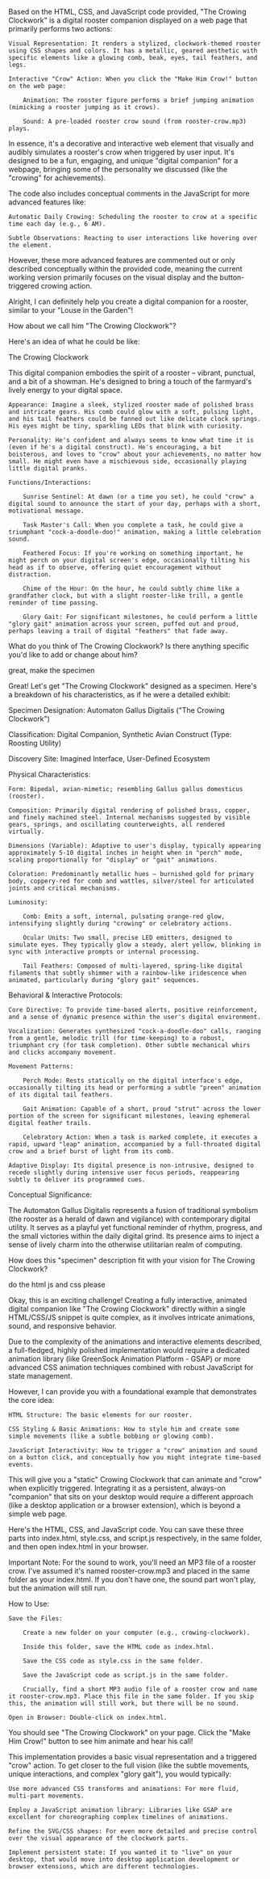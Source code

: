 Based on the HTML, CSS, and JavaScript code provided, "The Crowing Clockwork" is a digital rooster companion displayed on a web page that primarily performs two actions:

    Visual Representation: It renders a stylized, clockwork-themed rooster using CSS shapes and colors. It has a metallic, geared aesthetic with specific elements like a glowing comb, beak, eyes, tail feathers, and legs.

    Interactive "Crow" Action: When you click the "Make Him Crow!" button on the web page:

        Animation: The rooster figure performs a brief jumping animation (mimicking a rooster jumping as it crows).

        Sound: A pre-loaded rooster crow sound (from rooster-crow.mp3) plays.

In essence, it's a decorative and interactive web element that visually and audibly simulates a rooster's crow when triggered by user input. It's designed to be a fun, engaging, and unique "digital companion" for a webpage, bringing some of the personality we discussed (like the "crowing" for achievements).

The code also includes conceptual comments in the JavaScript for more advanced features like:

    Automatic Daily Crowing: Scheduling the rooster to crow at a specific time each day (e.g., 6 AM).

    Subtle Observations: Reacting to user interactions like hovering over the element.

However, these more advanced features are commented out or only described conceptually within the provided code, meaning the current working version primarily focuses on the visual display and the button-triggered crowing action.

Alright, I can definitely help you create a digital companion for a rooster, similar to your "Louse in the Garden"!

How about we call him "The Crowing Clockwork"?

Here's an idea of what he could be like:

The Crowing Clockwork

This digital companion embodies the spirit of a rooster – vibrant, punctual, and a bit of a showman. He's designed to bring a touch of the farmyard's lively energy to your digital space.

    Appearance: Imagine a sleek, stylized rooster made of polished brass and intricate gears. His comb could glow with a soft, pulsing light, and his tail feathers could be fanned out like delicate clock springs. His eyes might be tiny, sparkling LEDs that blink with curiosity.

    Personality: He's confident and always seems to know what time it is (even if he's a digital construct). He's encouraging, a bit boisterous, and loves to "crow" about your achievements, no matter how small. He might even have a mischievous side, occasionally playing little digital pranks.

    Functions/Interactions:

        Sunrise Sentinel: At dawn (or a time you set), he could "crow" a digital sound to announce the start of your day, perhaps with a short, motivational message.

        Task Master's Call: When you complete a task, he could give a triumphant "cock-a-doodle-doo!" animation, making a little celebration sound.

        Feathered Focus: If you're working on something important, he might perch on your digital screen's edge, occasionally tilting his head as if to observe, offering quiet encouragement without distraction.

        Chime of the Hour: On the hour, he could subtly chime like a grandfather clock, but with a slight rooster-like trill, a gentle reminder of time passing.

        Glory Gait: For significant milestones, he could perform a little "glory gait" animation across your screen, puffed out and proud, perhaps leaving a trail of digital "feathers" that fade away.

What do you think of The Crowing Clockwork? Is there anything specific you'd like to add or change about him?

great, make the specimen

Great! Let's get "The Crowing Clockwork" designed as a specimen. Here's a breakdown of his characteristics, as if he were a detailed exhibit:

Specimen Designation: Automaton Gallus Digitalis ("The Crowing Clockwork")

Classification: Digital Companion, Synthetic Avian Construct (Type: Roosting Utility)

Discovery Site: Imagined Interface, User-Defined Ecosystem

Physical Characteristics:

    Form: Bipedal, avian-mimetic; resembling Gallus gallus domesticus (rooster).

    Composition: Primarily digital rendering of polished brass, copper, and finely machined steel. Internal mechanisms suggested by visible gears, springs, and oscillating counterweights, all rendered virtually.

    Dimensions (Variable): Adaptive to user's display, typically appearing approximately 5-10 digital inches in height when in "perch" mode, scaling proportionally for "display" or "gait" animations.

    Coloration: Predominantly metallic hues – burnished gold for primary body, coppery-red for comb and wattles, silver/steel for articulated joints and critical mechanisms.

    Luminosity:

        Comb: Emits a soft, internal, pulsating orange-red glow, intensifying slightly during "crowing" or celebratory actions.

        Ocular Units: Two small, precise LED emitters, designed to simulate eyes. They typically glow a steady, alert yellow, blinking in sync with interactive prompts or internal processing.

        Tail Feathers: Composed of multi-layered, spring-like digital filaments that subtly shimmer with a rainbow-like iridescence when animated, particularly during "glory gait" sequences.

Behavioral & Interactive Protocols:

    Core Directive: To provide time-based alerts, positive reinforcement, and a sense of dynamic presence within the user's digital environment.

    Vocalization: Generates synthesized "cock-a-doodle-doo" calls, ranging from a gentle, melodic trill (for time-keeping) to a robust, triumphant cry (for task completion). Other subtle mechanical whirs and clicks accompany movement.

    Movement Patterns:

        Perch Mode: Rests statically on the digital interface's edge, occasionally tilting its head or performing a subtle "preen" animation of its digital tail feathers.

        Gait Animation: Capable of a short, proud "strut" across the lower portion of the screen for significant milestones, leaving ephemeral digital feather trails.

        Celebratory Action: When a task is marked complete, it executes a rapid, upward "leap" animation, accompanied by a full-throated digital crow and a brief burst of light from its comb.

    Adaptive Display: Its digital presence is non-intrusive, designed to recede slightly during intensive user focus periods, reappearing subtly to deliver its programmed cues.

Conceptual Significance:

The Automaton Gallus Digitalis represents a fusion of traditional symbolism (the rooster as a herald of dawn and vigilance) with contemporary digital utility. It serves as a playful yet functional reminder of rhythm, progress, and the small victories within the daily digital grind. Its presence aims to inject a sense of lively charm into the otherwise utilitarian realm of computing.

How does this "specimen" description fit with your vision for The Crowing Clockwork?

do the html js and css please

Okay, this is an exciting challenge! Creating a fully interactive, animated digital companion like "The Crowing Clockwork" directly within a single HTML/CSS/JS snippet is quite complex, as it involves intricate animations, sound, and responsive behavior.

Due to the complexity of the animations and interactive elements described, a full-fledged, highly polished implementation would require a dedicated animation library (like GreenSock Animation Platform - GSAP) or more advanced CSS animation techniques combined with robust JavaScript for state management.

However, I can provide you with a foundational example that demonstrates the core idea:

    HTML Structure: The basic elements for our rooster.

    CSS Styling & Basic Animations: How to style him and create some simple movements (like a subtle bobbing or glowing comb).

    JavaScript Interactivity: How to trigger a "crow" animation and sound on a button click, and conceptually how you might integrate time-based events.

This will give you a "static" Crowing Clockwork that can animate and "crow" when explicitly triggered. Integrating it as a persistent, always-on "companion" that sits on your desktop would require a different approach (like a desktop application or a browser extension), which is beyond a simple web page.

Here's the HTML, CSS, and JavaScript code. You can save these three parts into index.html, style.css, and script.js respectively, in the same folder, and then open index.html in your browser.

Important Note: For the sound to work, you'll need an MP3 file of a rooster crow. I've assumed it's named rooster-crow.mp3 and placed in the same folder as your index.html. If you don't have one, the sound part won't play, but the animation will still run.

How to Use:

    Save the Files:

        Create a new folder on your computer (e.g., crowing-clockwork).

        Inside this folder, save the HTML code as index.html.

        Save the CSS code as style.css in the same folder.

        Save the JavaScript code as script.js in the same folder.

        Crucially, find a short MP3 audio file of a rooster crow and name it rooster-crow.mp3. Place this file in the same folder. If you skip this, the animation will still work, but there will be no sound.

    Open in Browser: Double-click on index.html.

You should see "The Crowing Clockwork" on your page. Click the "Make Him Crow!" button to see him animate and hear his call!

This implementation provides a basic visual representation and a triggered "crow" action. To get closer to the full vision (like the subtle movements, unique interactions, and complex "glory gait"), you would typically:

    Use more advanced CSS transforms and animations: For more fluid, multi-part movements.

    Employ a JavaScript animation library: Libraries like GSAP are excellent for choreographing complex timelines of animations.

    Refine the SVG/CSS shapes: For even more detailed and precise control over the visual appearance of the clockwork parts.

    Implement persistent state: If you wanted it to "live" on your desktop, that would move into desktop application development or browser extensions, which are different technologies.
